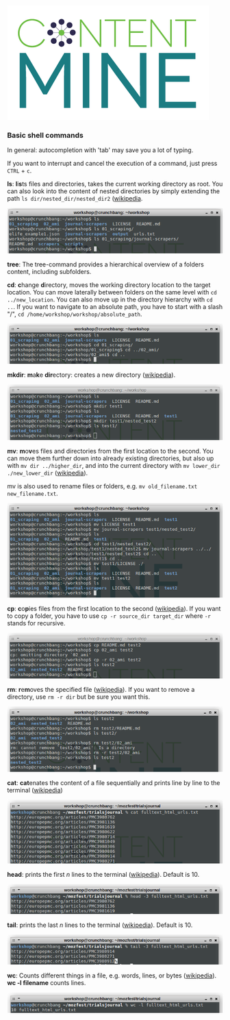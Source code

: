 ![ContentMine logo](https://github.com/ContentMine/assets/blob/master/png/Content_mine(small).png)

### Basic shell commands

In general: autocompletion with 'tab' may save you a lot of typing.

If you want to interrupt and cancel the execution of a command, just press ```CTRL``` + ```c```.

**ls**: **l**i**s**ts files and directories, takes the current working directory as root. You can also look into the content of nested directories by simply extending the path ```ls dir/nested_dir/nested_dir2``` ([wikipedia](https://en.wikipedia.org/wiki/Ls).

![ls](../../assets/images/software/shell/ls.png)

**tree**: The tree-command provides a hierarchical overview of a folders content, including subfolders.

**cd**: **c**hange **d**irectory, moves the working directory location to the target location. You can move laterally between folders on the same level with ```cd ../new_location```. You can also move up in the directory hierarchy with ```cd ..```. If you want to navigate to an absolute path, you have to start with a slash "/", ```cd /home/workshop/workshop/absolute_path```.

![cd](../../assets/images/software/shell/cd.png)

**mkdir**: **m**a**k**e **dir**ectory: creates a new directory ([wikipedia](https://en.wikipedia.org/wiki/Cd_(command))).

![mkdir](../../assets/images/software/shell/mkdir.png)

**mv**: **m**o**v**es files and directories from the first location to the second. You can move them further down into already existing directories, but also up with ```mv dir ../higher_dir```, and into the current directory with ```mv lower_dir ./new_lower_dir``` ([wikipedia](https://en.wikipedia.org/wiki/Mkdir)).

mv is also used to rename files or folders, e.g. ```mv old_filename.txt new_filename.txt```.

![mv](../../assets/images/software/shell/mv.png)

**cp**: **c**o**p**ies files from the first location to the second ([wikipedia](https://en.wikipedia.org/wiki/Cp_(Unix))). If you want to copy a folder, you have to use ```cp -r source_dir target_dir``` where ```-r``` stands for recursive.

![cp](../../assets/images/software/shell/cp.png)

**rm**: **r**e**m**oves the specified file ([wikipedia](https://en.wikipedia.org/wiki/Rm_(Unix))). If you want to remove a directory, use ```rm -r dir``` but be sure you want this.

![rm](../../assets/images/software/shell/rm.png)

**cat**: **cat**enates the content of a file sequentially and prints line by line to the terminal ([wikipedia](https://en.wikipedia.org/wiki/Cat_%28Unix%29))

![cat](../../assets/images/software/shell/cat.png)

**head**: prints the first *n* lines to the terminal ([wikipedia](https://en.wikipedia.org/wiki/Head_(Unix))). Default is 10.

![head](../../assets/images/software/shell/head.png)

**tail**: prints the last *n* lines to the terminal ([wikipedia](https://en.wikipedia.org/wiki/Tail_(Unix))). Default is 10.

![tail](../../assets/images/software/shell/tail.png)

**wc**: Counts different things in a file, e.g. words, lines, or bytes ([wikipedia](https://en.wikipedia.org/wiki/Wc_%28Unix%29)). **wc -l filename** counts lines.

![wc](../../assets/images/software/shell/wc.png)